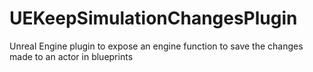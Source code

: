 # UEKeepSimulationChangesPlugin
Unreal Engine plugin to expose an engine function to save the changes made to an actor in blueprints

